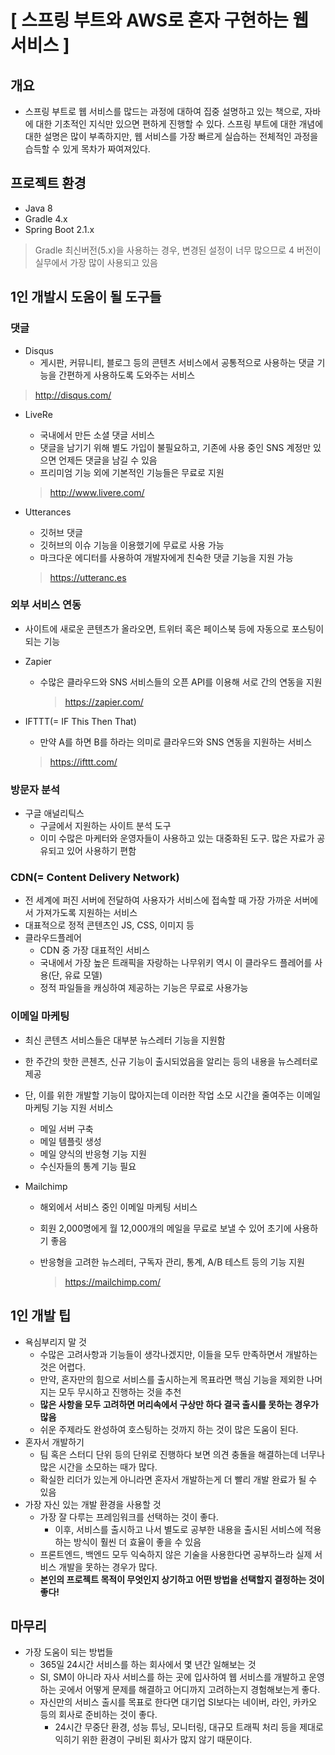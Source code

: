 # [ 스프링 부트와 AWS로 혼자 구현하는 웹 서비스 ]

## 개요

- 스프링 부트로 웹 서비스를 많드는 과정에 대하여 집중 설명하고 있는 책으로, 자바에 대한 기초적인 지식만 있으면 편하게 진행할 수 있다. 스프링 부트에 대한 개념에 대한 설명은 많이 부족하지만, 웹 서비스를 가장 빠르게 실습하는 전체적인 과정을 습득할 수 있게 목차가 짜여져있다.

## 프로젝트 환경

- Java 8
- Gradle 4.x
- Spring Boot 2.1.x

> Gradle 최신버전(5.x)을 사용하는 경우, 변경된 설정이 너무 많으므로 4 버전이 실무에서 가장 많이 사용되고 있음

## 1인 개발시 도움이 될 도구들

### 댓글

- Disqus
  - 게시판, 커뮤니티, 블로그 등의 콘텐츠 서비스에서 공통적으로 사용하는 댓글 기능을 간편하게 사용하도록 도와주는 서비스

> http://disqus.com/

- LiveRe

  - 국내에서 만든 소셜 댓글 서비스
  - 댓글을 남기기 위해 별도 가입이 불필요하고, 기존에 사용 중인 SNS 계정만 있으면 언제든 댓글을 남길 수 있음
  - 프리미엄 기능 외에 기본적인 기능들은 무료로 지원

  > http://www.livere.com/

- Utterances

  - 깃허브 댓글
  - 깃허브의 이슈 기능을 이용했기에 무료로 사용 가능
  - 마크다운 에디터를 사용하여 개발자에게 친숙한 댓글 기능을 지원 가능

  > https://utteranc.es

### 외부 서비스 연동

- 사이트에 새로운 콘텐츠가 올라오면, 트위터 혹은 페이스북 등에 자동으로 포스팅이 되는 기능

- Zapier

  - 수많은 클라우드와 SNS 서비스들의 오픈 API를 이용해 서로 간의 연동을 지원

    > https://zapier.com/

- IFTTT(= IF This Then That)

  - 만약 A를 하면 B를 하라는 의미로 클라우드와 SNS 연동을 지원하는 서비스

  > https://ifttt.com/

### 방문자 분석

- 구글 애널리틱스
  - 구글에서 지원하는 사이트 분석 도구
  - 이미 수많은 마케터와 운영자들이 사용하고 있는 대중화된 도구. 많은 자료가 공유되고 있어 사용하기 편함

### CDN(= Content Delivery Network)

- 전 세계에 퍼진 서버에 전달하여 사용자가 서비스에 접속할 때 가장 가까운 서버에서 가져가도록 지원하는 서비스
- 대표적으로 정적 콘텐츠인 JS, CSS, 이미지 등
- 클라우드플레어
  - CDN 중 가장 대표적인 서비스
  - 국내에서 가장 높은 트래픽을 자랑하는 나무위키 역시 이 클라우드 플레어를 사용(단, 유료 모델)
  - 정적 파일들을 캐싱하여 제공하는 기능은 무료로 사용가능

### 이메일 마케팅

- 최신 콘텐츠 서비스들은 대부분 뉴스레터 기능을 지원함

- 한 주간의 핫한 콘첸츠, 신규 기능이 출시되었음을 알리는 등의 내용을 뉴스레터로 제공

- 단, 이를 위한 개발할 기능이 많아지는데 이러한 작업 소모 시간을 줄여주는 이메일 마케팅 기능 지원 서비스

  - 메일 서버 구축
  - 메일 템플릿 생성
  - 메일 양식의 반응형 기능 지원
  - 수신자들의 통계 기능 필요

- Mailchimp

  - 해외에서 서비스 중인 이메일 마케팅 서비스

  - 회원 2,000명에게 월 12,000개의 메일을 무료로 보낼 수 있어 초기에 사용하기 좋음

  - 반응형을 고려한 뉴스레터, 구독자 관리, 통계, A/B 테스트 등의 기능 지원

    > https://mailchimp.com/

## 1인 개발 팁

- 욕심부리지 말 것
  - 수많은 고려사항과 기능들이 생각나겠지만, 이들을 모두 만족하면서 개발하는 것은 어렵다.
  - 만약, 혼자만의 힘으로 서비스를 출시하는게 목표라면 핵심 기능을 제외한 나머지는 모두 무시하고 진행하는 것을 추천
  - **많은 사항을 모두 고려하면 머리속에서 구상만 하다 결국 출시를 못하는 경우가 많음**
  - 쉬운 주제라도 완성하여 호스팅하는 것까지 하는 것이 많은 도움이 된다.
- 혼자서 개발하기
  - 팀 혹은 스터디 단위 등의 단위로 진행하다 보면 의견 충돌을 해결하는데 너무나 많은 시간을 소모하는 때가 많다.
  - 확실한 리더가 있는게 아니라면 혼자서 개발하는게 더 빨리 개발 완료가 될 수 있음
- 가장 자신 있는 개발 환경을 사용할 것
  - 가장 잘 다루는 프레임워크를 선택하는 것이 좋다.
    - 이후, 서비스를 출시하고 나서 별도로 공부한 내용을 출시된 서비스에 적용하는 방식이 훨씬 더 효율이 좋을 수 있음
  - 프론트엔드, 백엔드 모두 익숙하지 않은 기술을 사용한다면 공부하느라 실제 서비스 개발을 못하는 경우가 많다.
  - **본인의 프로젝트 목적이 무엇인지 상기하고 어떤 방법을 선택할지 결정하는 것이 좋다!**

## 마무리

- 가장 도움이 되는 방법들
  - 365일 24시간 서비스를 하는 회사에서 몇 년간 일해보는 것
  - SI, SM이 아니라 자사 서비스를 하는 곳에 입사하여 웹 서비스를 개발하고 운영하는 곳에서 어떻게 문제를 해결하고 어디까지 고려하는지 경험해보는게 좋다.
  - 자신만의 서비스 출시를 목표로 한다면 대기업 SI보다는 네이버, 라인, 카카오 등의 회사로 준비하는 것이 좋다.
    - 24시간 무중단 환경, 성능 튜닝, 모니터링, 대규모 트래픽 처리 등을 제대로 익히기 위한 환경이 구비된 회사가 많지 않기 때문이다.